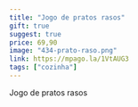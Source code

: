 ```yaml
---
title: "Jogo de pratos rasos"
gift: true
suggest: true
price: 69,90
image: "434-prato-raso.png"
link: https://mpago.la/1VtAUG3
tags: ["cozinha"]
---
```


Jogo de pratos rasos